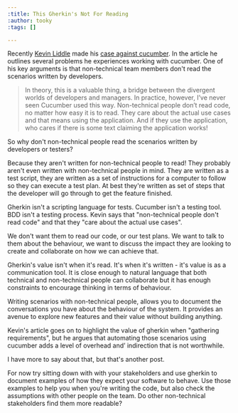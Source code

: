 ```yaml
---
:title: This Gherkin's Not For Reading
:author: tooky
:tags: []

---
```

Recently [Kevin Liddle][kevin] made his [case against cucumber][case-against]. In the article he outlines several problems he experiences working with cucumber. One of his key arguments is that non-technical team members don't read the scenarios written by developers.

> In theory, this is a valuable thing, a bridge between the divergent worlds of
> developers and managers. In practice, however, I’ve never seen Cucumber used
> this way. Non-technical people don’t read code, no matter how easy it is to
> read. They care about the actual use cases and that means using the
> application. And if they use the application, who cares if there is some text
> claiming the application works!

So why don't non-technical people read the scenarios written by developers or testers?

Because they aren't written for non-technical people to read! They probably aren't even written with non-technical people in mind. They are written as a test script, they are written as a set of instructions for a computer to follow so they can execute a test plan. At best they're written as set of steps that the developer will go through to get the feature finished.

Gherkin isn't a scripting language for tests. Cucumber isn't a testing tool. BDD isn't a testing process. Kevin says that "non-technical people don't read code" and that they "care about the actual use cases".

We don't want them to read our code, or our test plans. We want to talk to them about the behaviour, we want to discuss the impact they are looking to create and collaborate on how we can achieve that.

Gherkin's value isn't when it's read. It's when it's written - it's value is as a communication tool. It is close enough to natural language that both technical and non-technical people can collaborate but it has enough constraints to encourage thinking in terms of behaviour.

Writing scenarios with non-technical people, allows you to document the conversations you have about the behaviour of the system. It provides an avenue to explore new features and their value without building anything.

Kevin's article goes on to highlight the value of gherkin when "gathering requirements", but he argues that automating those scenarios using cucumber adds a level of overhead and’ indirection that is not worthwhile.

I have more to say about that, but that's another post.

For now try sitting down with with your stakeholders and use gherkin to document examples of how they expect your software to behave. Use those examples to help you when you're writing the code, but also check the assumptions with other people on the team. Do other non-technical stakeholders find them more readable?

[kevin]: http://www.8thlight.com/our-team/kevin-liddle
[case-against]: http://blog.8thlight.com/kevin-liddle/2013/09/18/a-case-against-cucumber.html
